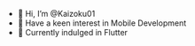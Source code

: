 - 👋 Hi, I’m @Kaizoku01
- 👀 Have a keen interest in Mobile Development
- 🌱 Currently indulged in Flutter

<!---
Kaizoku01/Kaizoku01 is a ✨ special ✨ repository because its `README.md` (this file) appears on your GitHub profile.
You can click the Preview link to take a look at your changes.
--->
